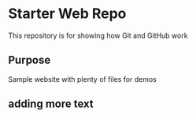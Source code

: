 # Starter Web Repo

This repository is for showing how Git and GitHub work

## Purpose

Sample website with plenty of files for demos

## adding more text
